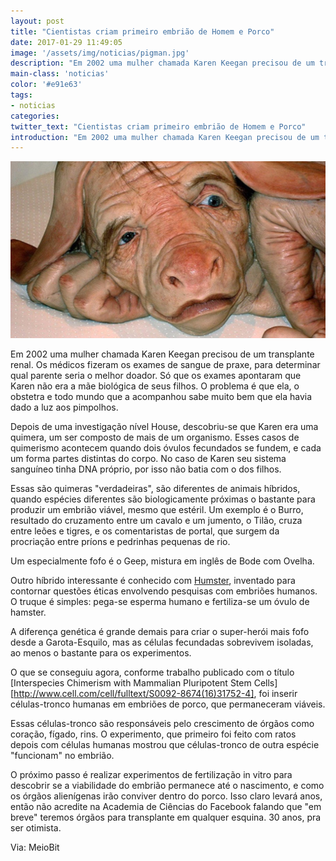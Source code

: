 ```yaml
---
layout: post
title: "Cientistas criam primeiro embrião de Homem e Porco"
date: 2017-01-29 11:49:05
image: '/assets/img/noticias/pigman.jpg'
description: "Em 2002 uma mulher chamada Karen Keegan precisou de um transplante renal..."
main-class: 'noticias'
color: '#e91e63'
tags:
- noticias
categories:
twitter_text: "Cientistas criam primeiro embrião de Homem e Porco"
introduction: "Em 2002 uma mulher chamada Karen Keegan precisou de um transplante renal..."
---
```


![Pig Man](/assets/img/noticias/pigman.jpg)

Em 2002 uma mulher chamada Karen Keegan precisou de um transplante renal. Os médicos fizeram os exames de sangue de praxe, para determinar qual parente seria o melhor doador. Só que os exames apontaram que Karen não era a mãe biológica de seus filhos. O problema é que ela, o obstetra e todo mundo que a acompanhou sabe muito bem que ela havia dado a luz aos pimpolhos.

Depois de uma investigação nível House, descobriu-se que Karen era uma quimera, um ser composto de mais de um organismo. Esses casos de quimerismo acontecem quando dois óvulos fecundados se fundem, e cada um forma partes distintas do corpo. No caso de Karen seu sistema sanguíneo tinha DNA próprio, por isso não batia com o dos filhos.

Essas são quimeras "verdadeiras", são diferentes de animais híbridos, quando espécies diferentes são biologicamente próximas o bastante para produzir um embrião viável, mesmo que estéril. Um exemplo é o Burro, resultado do cruzamento entre um cavalo e um jumento, o Tilão, cruza entre leões e tigres, e os comentaristas de portal, que surgem da procriação entre príons e pedrinhas pequenas de rio.

Um especialmente fofo é o Geep, mistura em inglês de Bode com Ovelha.

Outro híbrido interessante é conhecido com [Humster](http://onlinelibrary.wiley.com/doi/10.1002/mrd.1120230307/abstract), inventado para contornar questões éticas envolvendo pesquisas com embriões humanos. O truque é simples: pega-se esperma humano e fertiliza-se um óvulo de hamster.

A diferença genética é grande demais para criar o super-herói mais fofo desde a Garota-Esquilo, mas as células fecundadas sobrevivem isoladas, ao menos o bastante para os experimentos.

O que se conseguiu agora, conforme trabalho publicado com o título [Interspecies Chimerism with Mammalian Pluripotent Stem Cells][http://www.cell.com/cell/fulltext/S0092-8674(16)31752-4], foi inserir células-tronco humanas em embriões de porco, que permaneceram viáveis.

Essas células-tronco são responsáveis pelo crescimento de órgãos como coração, fígado, rins. O experimento, que primeiro foi feito com ratos depois com células humanas mostrou que células-tronco de outra espécie "funcionam" no embrião.

O próximo passo é realizar experimentos de fertilização in vitro para descobrir se a viabilidade do embrião permanece até o nascimento, e como os órgãos alienígenas irão conviver dentro do porco. Isso claro levará anos, então não acredite na Academia de Ciências do Facebook falando que "em breve" teremos órgãos para transplante em qualquer esquina. 30 anos, pra ser otimista.

Via: MeioBit
